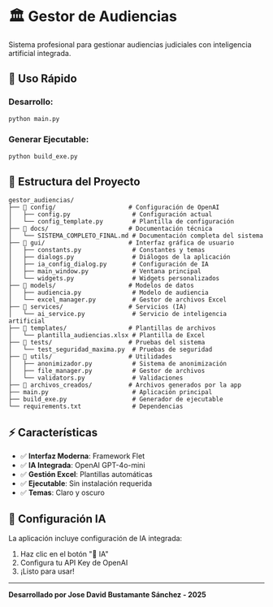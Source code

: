 # 🏛️ Gestor de Audiencias

Sistema profesional para gestionar audiencias judiciales con inteligencia artificial integrada.

## 🚀 Uso Rápido

### Desarrollo:
```bash
python main.py
```

### Generar Ejecutable:
```bash
python build_exe.py
```

## 📂 Estructura del Proyecto

```
gestor_audiencias/
├── 📂 config/                    # Configuración de OpenAI
│   ├── config.py                 # Configuración actual
│   └── config_template.py        # Plantilla de configuración
├── 📂 docs/                      # Documentación técnica
│   └── SISTEMA_COMPLETO_FINAL.md # Documentación completa del sistema
├── 📂 gui/                       # Interfaz gráfica de usuario
│   ├── constants.py              # Constantes y temas
│   ├── dialogs.py                # Diálogos de la aplicación
│   ├── ia_config_dialog.py       # Configuración de IA
│   ├── main_window.py            # Ventana principal
│   └── widgets.py                # Widgets personalizados
├── 📂 models/                    # Modelos de datos
│   ├── audiencia.py              # Modelo de audiencia
│   └── excel_manager.py          # Gestor de archivos Excel
├── 📂 services/                  # Servicios (IA)
│   └── ai_service.py             # Servicio de inteligencia artificial
├── 📂 templates/                 # Plantillas de archivos
│   └── plantilla_audiencias.xlsx # Plantilla de Excel
├── 📂 tests/                     # Pruebas del sistema
│   └── test_seguridad_maxima.py  # Pruebas de seguridad
├── 📂 utils/                     # Utilidades
│   ├── anonimizador.py           # Sistema de anonimización
│   ├── file_manager.py           # Gestor de archivos
│   └── validators.py             # Validaciones
├── 📂 archivos_creados/          # Archivos generados por la app
├── main.py                       # Aplicación principal
├── build_exe.py                  # Generador de ejecutable
└── requirements.txt              # Dependencias
```

## ⚡ Características

- ✅ **Interfaz Moderna**: Framework Flet
- ✅ **IA Integrada**: OpenAI GPT-4o-mini
- ✅ **Gestión Excel**: Plantillas automáticas
- ✅ **Ejecutable**: Sin instalación requerida
- ✅ **Temas**: Claro y oscuro

## 🤖 Configuración IA

La aplicación incluye configuración de IA integrada:
1. Haz clic en el botón "🤖 IA" 
2. Configura tu API Key de OpenAI
3. ¡Listo para usar!

---
**Desarrollado por Jose David Bustamante Sánchez - 2025**
